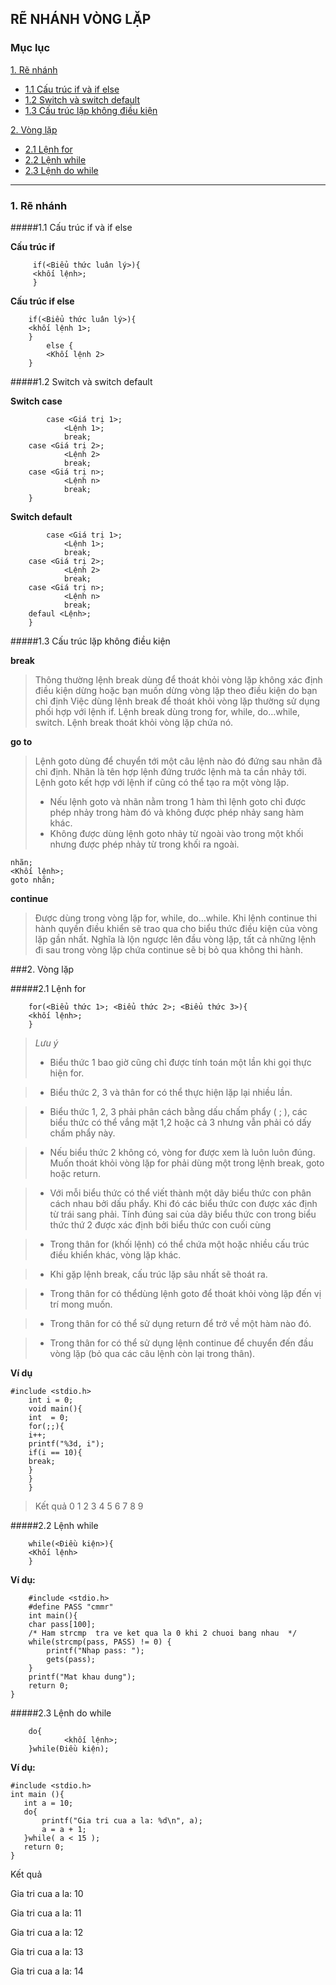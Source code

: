 ## **RẼ NHÁNH VÒNG LẶP**

### Mục lục

[1. Rẽ nhánh](#1)

* [1.1 Cấu trúc if và if else](#11)
* [1.2 Switch và switch default](#12)
* [1.3 Cấu trúc lặp không điều kiện](#13)

[2. Vòng lặp](#2)

* [2.1 Lệnh for](#21)
* [2.2 Lệnh while](#22)
* [2.3 Lệnh do while](#23)

---

<a name="1"></a>
### 1. Rẽ nhánh

<a name="11"></a>
#####1.1 Cấu trúc if và if else

**Cấu trúc if**

```
	 if(<Biểu thức luân lý>){
	 <khối lệnh>;
	 }
```
	
**Cấu trúc if else**

```
	if(<Biểu thức luân lý>){
	<khối lệnh 1>;
	}
		else {
		<Khối lệnh 2>
	}
```

<a name="12"></a>
#####1.2 Switch và switch default

**Switch case**

```switch(<Biểu thức>){
		case <Giá trị 1>;
			<Lệnh 1>;
			break;
	case <Giá trị 2>;
			<Lệnh 2>
			break;
	case <Giá trị n>;
			<Lệnh n>
			break;
	}
```

**Switch default**

```switch(<Biểu thức>){
		case <Giá trị 1>;
			<Lệnh 1>;
			break;
	case <Giá trị 2>;
			<Lệnh 2>
			break;
	case <Giá trị n>;
			<Lệnh n>
			break;
	defaul <Lệnh>;
	}
```

<a name="13"></a>
#####1.3 Cấu trúc lặp không điều kiện

 **break**
 > Thông thường lệnh break dùng để thoát khỏi vòng lặp không xác định điều kiện dừng hoặc bạn muốn dừng vòng lặp theo điều kiện do bạn chỉ định Việc dùng lệnh break để thoát khỏi vòng lặp thường sử dụng phối hợp với lệnh if. Lệnh break dùng trong for, while, do…while, switch. Lệnh break thoát khỏi vòng lặp chứa nó.

**go to**

> Lệnh goto dùng để chuyển tới một câu lệnh nào đó đứng sau nhãn đã chỉ định. Nhãn là tên hợp lệnh đứng trước lệnh mà ta cần nhảy tới. Lệnh goto kết hợp với lệnh if cũng có thể tạo ra một vòng lặp.
>- Nếu lệnh goto và nhãn nằm trong 1 hàm thì lệnh goto chỉ được phép nhảy trong hàm đó và không được phép nhảy sang hàm khác.
>- Không được dùng lệnh goto nhảy từ ngoài vào trong một khối nhưng được phép nhảy từ trong khối ra ngoài.

```
nhãn;
<Khối lệnh>;
goto nhãn;
```

**continue**
>Được dùng trong vòng lặp for, while, do…while. Khi lệnh continue thi hành quyền điều khiển sẽ trao qua cho biểu thức điều kiện của vòng lặp gần nhất. Nghĩa là lộn ngược lên đầu vòng lặp, tất cả những lệnh đi sau trong vòng lặp chứa continue sẽ bị bỏ qua không thi hành.

<a name="2"></a>
###2. Vòng lặp
 
<a name="21"></a>
#####2.1 Lệnh for

```
	for(<Biểu thức 1>; <Biểu thức 2>; <Biểu thức 3>){
	<khối lệnh>;
	}
```

>*Lưu ý*
>- Biểu thức 1 bao giờ cũng chỉ được tính toán một lần khi gọi thực hiện for.
	
>- Biểu thức 2, 3 và thân for có thể thực hiện lặp lại nhiều lần.

>- Biểu thức 1, 2, 3 phải phân cách bằng dấu chấm phẩy ( ; ), các biểu thức có thể vắng mặt 1,2 hoặc cả 3 nhưng vẫn phải có dấy chấm phẩy này.

>- Nếu biểu thức 2 không có, vòng for được xem là luôn luôn đúng. Muốn thoát khỏi vòng lặp for phải dùng một trong lệnh break, goto hoặc return.

>- Với mỗi biểu thức có thể viết thành một dãy biểu thức con phân cách nhau bởi dấu phẩy. Khi đó các biểu thức con được xác định từ trái sang phải. Tính đúng sai của dãy biểu thức con trong biểu thức thứ 2 được xác định bởi biểu thức con cuối cùng

>- Trong thân for (khối lệnh) có thể chứa một hoặc nhiều cấu trúc điều khiển khác, vòng lặp khác.

>- Khi gặp lệnh break, cấu trúc lặp sâu nhất sẽ thoát ra.

>- Trong thân for có thểdùng lệnh goto để thoát khỏi vòng lặp đến vị trí mong muốn.
	
>- Trong thân for có thể sử dụng return để trở về một hàm nào đó.

>- Trong thân for có thể sử dụng lệnh continue để chuyển đến đầu vòng lặp (bỏ qua các câu lệnh còn lại trong thân).
 
**Ví dụ**

``` 
#include <stdio.h>
	int i = 0;
	void main(){
	int  = 0;
	for(;;){
	i++;
	printf("%3d, i");
	if(i == 10){
	break;
	}
	}
	}
```
	
> Kết quả
	0 1 2 3 4 5 6 7 8 9


<a name="22"></a>
#####2.2 Lệnh while

```
	while(<Điều kiện>){
	<Khối lệnh>
	}
```

**Ví dụ:**

```
	#include <stdio.h>
	#define PASS "cmmr" 
	int main(){
    char pass[100];
    /* Ham strcmp  tra ve ket qua la 0 khi 2 chuoi bang nhau  */
    while(strcmp(pass, PASS) != 0) { 
        printf("Nhap pass: ");
        gets(pass);
    }
    printf("Mat khau dung");
    return 0;
}
```
	
<a name="23"></a>
#####2.3 Lệnh do while

```
	do{
			<khối lệnh>;
	}while(Điều kiện);
```

**Ví dụ:**

```
#include <stdio.h>
int main (){
   int a = 10;
   do{
       printf("Gia tri cua a la: %d\n", a);
       a = a + 1;
   }while( a < 15 );
   return 0;
}
```
	
Kết quả

Gia tri cua a la: 10

Gia tri cua a la: 11

Gia tri cua a la: 12

Gia tri cua a la: 13

Gia tri cua a la: 14
	
